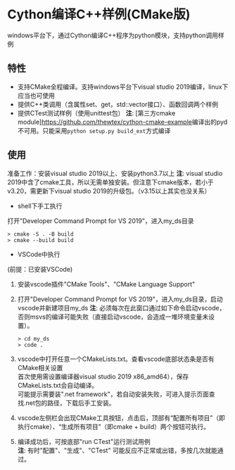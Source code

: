 # Cython编译C++样例(CMake版)

windows平台下，通过Cython编译C++程序为python模块，支持python调用样例

## 特性

* 支持CMake全程编译。支持windows平台下visual studio 2019编译，linux下应当也可使用
* 提供C++类调用（含属性set、get，std::vector接口）、函数回调两个样例
* 提供CTest测试样例（使用unittest包）
__注__: [第三方cmake module]<https://github.com/thewtex/cython-cmake-example>编译出的pyd不可用。只能采用`python setup.py build_ext`方式编译

## 使用

准备工作：安装visual studio 2019以上、安装python3.7以上
__注__: visual studio 2019中含了cmake工具，所以无需单独安装。但注意下cmake版本，若小于v3.20，需更新下visual studio 2019的升级包。（v3.15以上其实也没关系）

* shell下手工执行

打开"Developer Command Prompt for VS 2019"，进入my_ds目录

```shell
> cmake -S . -B build
> cmake --build build
```

* VSCode中执行

(前提：已安装VSCode)

1. 安装vscode插件"CMake Tools"、"CMake Language Support"

2. 打开"Developer Command Prompt for VS 2019"，进入my_ds目录，启动vscode并新建项目my_ds
    __注__: 必须每次在此窗口通过如下命令启动vscode，否则msvs的编译可能失败（直接启动vscode，会造成一堆环境变量未设置）。

    ```shell
    > cd my_ds
    > code .
    ```

3. vscode中打开任意一个CMakeLists.txt。查看vscode底部状态条是否有CMake相关设置  
首次使用需设置编译器visual studio 2019 x86_amd64），保存CMakeLists.txt会自动编译。  
可能提示需要装".net framework"，若自动安装失败，可进入提示页面查找.net包的路径，下载后手工安装。

4. vscode左侧栏会出现CMake工具按钮，点击后，顶部有“配置所有项目”（即执行cmake）、“生成所有项目”（即cmake + build）两个按钮可执行。

5. 编译成功后，可按底部"run CTest"运行测试用例  
    __注__: 有时"配置"、"生成"、"CTest" 可能反应不正常或出错，多按几次就能通过。
